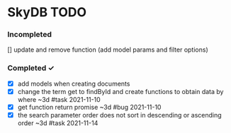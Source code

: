 # SkyDB TODO

### Incompleted
  [] update and remove function (add model params and filter options)
### Completed ✓
- [x] add models when creating documents
- [x] change the term get to findById and create functions to obtain data by where ~3d #task 2021-11-10
- [x] get function return promise ~3d #bug 2021-11-10
- [x] the search parameter order does not sort in descending or ascending order ~3d #task 2021-11-14
